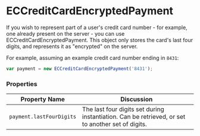 # ECCreditCardEncryptedPayment

If you wish to represent part of a user's credit card number - for example, one already present on the server - you can use ECCreditCardEncryptedPayment. This object only stores the card's last four digits, and represents it as "encrypted" on the server.

For example, assuming an example credit card number ending in `8431`:

```javascript
var payment = new ECCreditCardEncryptedPayment('8431');
```

### Properties

| Property Name            | Discussion                                                                                        |
| ------------------------ | ------------------------------------------------------------------------------------------------- |
| `payment.lastFourDigits` | The last four digits set during instantiation. Can be retrieved, or set to another set of digits. |
